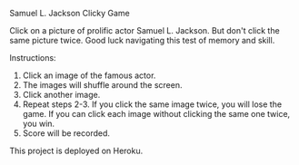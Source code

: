 Samuel L. Jackson Clicky Game

Click on a picture of prolific actor Samuel L. Jackson. But don't click the same picture twice. Good luck navigating this test of memory and skill.

Instructions:

1. Click an image of the famous actor.
2. The images will shuffle around the screen.
3. Click another image. 
4. Repeat steps 2-3. If you click the same image twice, you will lose the game. If you can click each image without clicking the same one twice, you win.
5. Score will be recorded.


This project is deployed on Heroku.

